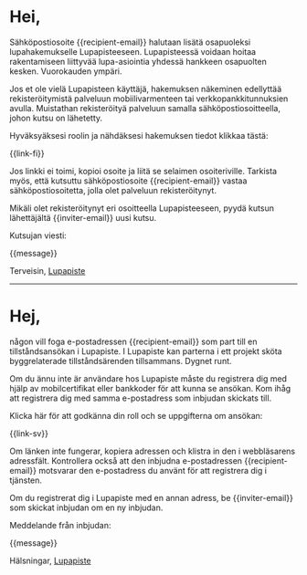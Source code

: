 # Hei,

S&auml;hk&ouml;postiosoite {{recipient-email}} halutaan lis&auml;t&auml; osapuoleksi lupahakemukselle Lupapisteeseen. Lupapisteess&auml; voidaan hoitaa rakentamiseen liittyv&auml;&auml; lupa-asiointia yhdess&auml; hankkeen osapuolten kesken. Vuorokauden ymp&auml;ri.

Jos et ole viel&auml; Lupapisteen k&auml;ytt&auml;j&auml;, hakemuksen n&auml;keminen edellytt&auml;&auml; rekister&ouml;itymist&auml; palveluun mobiilivarmenteen tai verkkopankkitunnuksien avulla. Muistathan rekister&ouml;ity&auml; palveluun samalla s&auml;hk&ouml;postiosoitteella, johon kutsu on l&auml;hetetty.

Hyv&auml;ksy&auml;ksesi roolin ja n&auml;hd&auml;ksesi hakemuksen tiedot klikkaa t&auml;st&auml;:

  {{link-fi}}

Jos linkki ei toimi, kopioi osoite ja liit&auml; se selaimen osoiteriville. Tarkista my&ouml;s, ett&auml; kutsuttu s&auml;hk&ouml;postiosoite {{recipient-email}} vastaa s&auml;hk&ouml;postiosoitetta, jolla olet palveluun rekister&ouml;itynyt.

Mik&auml;li olet rekister&ouml;itynyt eri osoitteella Lupapisteeseen, pyyd&auml; kutsun l&auml;hett&auml;j&auml;lt&auml; {{inviter-email}} uusi kutsu.

Kutsujan viesti:

{{message}}

Terveisin,
[Lupapiste](https://www.lupapiste.fi/)

---

# Hej,

n&aring;gon vill foga e-postadressen {{recipient-email}} som part till en tillst&aring;ndsans&ouml;kan i Lupapiste. I Lupapiste kan parterna i ett projekt sk&ouml;ta byggrelaterade tillst&aring;nds&auml;renden tillsammans. Dygnet runt.

Om du &auml;nnu inte &auml;r anv&auml;ndare hos Lupapiste m&aring;ste du registrera dig med hj&auml;lp av mobilcertifikat eller bankkoder f&ouml;r att kunna se ans&ouml;kan. Kom ih&aring;g att registrera dig med samma e-postadress som inbjudan skickats till.

Klicka h&auml;r f&ouml;r att godk&auml;nna din roll och se uppgifterna om ans&ouml;kan:

  {{link-sv}}

Om l&auml;nken inte fungerar, kopiera adressen och klistra in den i webbl&auml;sarens adressf&auml;lt. Kontrollera ocks&aring; att den inbjudna e-postadressen {{recipient-email}} motsvarar den e-postadress du anv&auml;nt f&ouml;r att registrera dig i tj&auml;nsten.

Om du registrerat dig i Lupapiste med en annan adress, be {{inviter-email}} som skickat inbjudan om en ny inbjudan.

Meddelande fr&aring;n inbjudan:

{{message}}

Hälsningar,
[Lupapiste](https://www.lupapiste.fi/)
